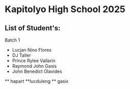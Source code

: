 # Kapitolyo High School 2025

## List of Student's:
Batch 1
- Lucjan Nino Flores
- DJ Taller
- Prince Rylee Vallarin
- Raymond John Gasis
- John Benedict Olavides

** hapart
**lucduleng	
** gasix
